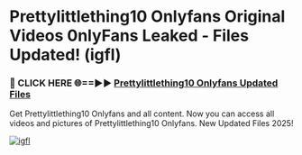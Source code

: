 # Prettylittlething10 Onlyfans Original Videos 0nlyFans Leaked - Files Updated! (igfl)

<h3>🔴 CLICK HERE 🌐==►► <a href="https://tinyurl.com/ehrbuxhb" rel="nofollow">Prettylittlething10 Onlyfans Updated Files</a></h3>

Get Prettylittlething10 Onlyfans and all content. Now you can access all videos and pictures of Prettylittlething10 Onlyfans. New Updated Files 2025!

[![igfl](https://i.imgur.com/lVYEuWS.gif)](https://tinyurl.com/ehrbuxhb)
